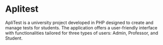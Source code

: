 # Aplitest
ApliTest is a university project developed in PHP designed to create and manage tests for students. The application offers a user-friendly interface with functionalities tailored for three types of users: Admin, Professor, and Student.

